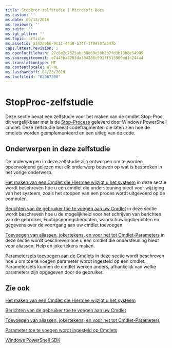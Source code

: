 ```yaml
---
title: StopProc-zelfstudie | Microsoft Docs
ms.custom: ''
ms.date: 09/13/2016
ms.reviewer: ''
ms.suite: ''
ms.tgt_pltfrm: ''
ms.topic: article
ms.assetid: a142aeb6-9c11-44a0-b34f-1f9470fa347b
caps.latest.revision: 5
ms.openlocfilehash: 27c8e2c7525aba38e69e50b2b7fd3b18b8e54989
ms.sourcegitcommit: e7445ba8203da304286c591ff513900ad1c244a4
ms.translationtype: MT
ms.contentlocale: nl-NL
ms.lasthandoff: 04/23/2019
ms.locfileid: "62067300"
---
```

# <a name="stopproc-tutorial"></a>StopProc-zelfstudie

Deze sectie bevat een zelfstudie voor het maken van de cmdlet Stop-Proc, dit vergelijkbaar met is de [Stop-Process](/powershell/module/Microsoft.PowerShell.Management/Stop-Process) geleverd door Windows PowerShell cmdlet. Deze zelfstudie bevat codefragmenten die laten zien hoe de cmdlets worden geïmplementeerd en een uitleg van de code.

## <a name="topics-in-this-tutorial"></a>Onderwerpen in deze zelfstudie

De onderwerpen in deze zelfstudie zijn ontworpen om te worden opeenvolgend gelezen met elk onderwerp bouwen op wat is besproken in het vorige onderwerp.

[Het maken van een Cmdlet die Hiermee wijzigt u het systeem](./creating-a-cmdlet-that-modifies-the-system.md) in deze sectie wordt beschreven hoe u een cmdlet die ondersteuning biedt voor wijziging van het systeem, zoals het stoppen van een proces wordt uitgevoerd op de computer.

[Berichten van de gebruiker toe te voegen aan uw Cmdlet](./adding-user-messages-to-your-cmdlet.md) in deze sectie wordt beschreven hoe u de mogelijkheid voor het schrijven van berichten van de gebruiker, Foutopsporingsberichten, waarschuwingsberichten en gegevens over de voortgang aan uw cmdlet toevoegen.

[Toevoegen van aliassen, jokertekens, en voor het tot Cmdlet-Parameters](./adding-aliases-wildcard-expansion-and-help-to-cmdlet-parameters.md) in deze sectie wordt beschreven hoe u een cmdlet die ondersteuning biedt voor aliassen, Help en jokertekens maken.

[Parametersets toevoegen aan de Cmdlets](./adding-parameter-sets-to-a-cmdlet.md) in deze sectie wordt beschreven hoe u om toe te voegen parameter wordt ingesteld op een cmdlet. Parametersets kunnen de cmdlet werken anders, afhankelijk van welke parameters zijn opgegeven door de gebruiker.

## <a name="see-also"></a>Zie ook

[Het maken van een Cmdlet die Hiermee wijzigt u het systeem](./creating-a-cmdlet-that-modifies-the-system.md)

[Berichten van de gebruiker toe te voegen aan uw Cmdlet](./adding-user-messages-to-your-cmdlet.md)

[Toevoegen van aliassen, jokertekens, en voor het tot Cmdlet-Parameters](./adding-aliases-wildcard-expansion-and-help-to-cmdlet-parameters.md)

[Parameter toe te voegen wordt ingesteld op Cmdlets](./adding-parameter-sets-to-a-cmdlet.md)

[Windows PowerShell SDK](../windows-powershell-reference.md)
